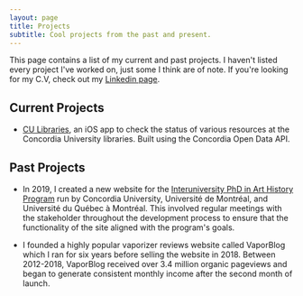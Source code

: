 ```yaml
---
layout: page
title: Projects
subtitle: Cool projects from the past and present.
---
```


This page contains a list of my current and past projects. I haven't listed every project I've worked on, just some I think are of note. If you're looking for my C.V, check out my [Linkedin page](https://www.linkedin.com/in/markjamesm/).


## Current Projects

- [CU Libraries](https://github.com/markjamesm/CU-Libraries), an iOS app to check the status of various resources at the Concordia University libraries. Built using the Concordia Open Data API.  


## Past Projects

- In 2019, I created a new website for the [Interuniversity PhD in Art History Program](http://docinterhar.org) run by Concordia University, Université de Montréal, and Université du Québec à Montréal. This involved regular meetings with the stakeholder throughout the development process to ensure that the functionality of the site aligned with the program's goals.  

- I founded a highly popular vaporizer reviews website called VaporBlog which I ran for six years before selling the website in 2018. Between 2012-2018, VaporBlog received over 3.4 million organic pageviews and began to generate consistent monthly income after the second month of launch.
